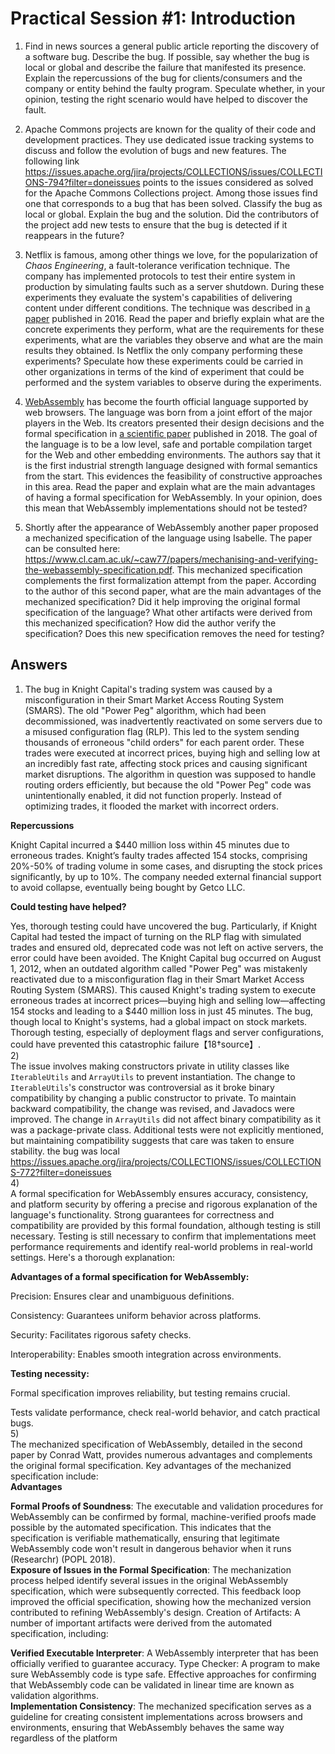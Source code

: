# Practical Session #1: Introduction

1. Find in news sources a general public article reporting the discovery of a software bug. Describe the bug. If possible, say whether the bug is local or global and describe the failure that manifested its presence. Explain the repercussions of the bug for clients/consumers and the company or entity behind the faulty program. Speculate whether, in your opinion, testing the right scenario would have helped to discover the fault.

2. Apache Commons projects are known for the quality of their code and development practices. They use dedicated issue tracking systems to discuss and follow the evolution of bugs and new features. The following link https://issues.apache.org/jira/projects/COLLECTIONS/issues/COLLECTIONS-794?filter=doneissues points to the issues considered as solved for the Apache Commons Collections project. Among those issues find one that corresponds to a bug that has been solved. Classify the bug as local or global. Explain the bug and the solution. Did the contributors of the project add new tests to ensure that the bug is detected if it reappears in the future?

3. Netflix is famous, among other things we love, for the popularization of *Chaos Engineering*, a fault-tolerance verification technique. The company has implemented protocols to test their entire system in production by simulating faults such as a server shutdown. During these experiments they evaluate the system's capabilities of delivering content under different conditions. The technique was described in [a paper](https://arxiv.org/ftp/arxiv/papers/1702/1702.05843.pdf) published in 2016. Read the paper and briefly explain what are the concrete experiments they perform, what are the requirements for these experiments, what are the variables they observe and what are the main results they obtained. Is Netflix the only company performing these experiments? Speculate how these experiments could be carried in other organizations in terms of the kind of experiment that could be performed and the system variables to observe during the experiments.

4. [WebAssembly](https://webassembly.org/) has become the fourth official language supported by web browsers. The language was born from a joint effort of the major players in the Web. Its creators presented their design decisions and the formal specification in [a scientific paper](https://people.mpi-sws.org/~rossberg/papers/Haas,%20Rossberg,%20Schuff,%20Titzer,%20Gohman,%20Wagner,%20Zakai,%20Bastien,%20Holman%20-%20Bringing%20the%20Web%20up%20to%20Speed%20with%20WebAssembly.pdf) published in 2018. The goal of the language is to be a low level, safe and portable compilation target for the Web and other embedding environments. The authors say that it is the first industrial strength language designed with formal semantics from the start. This evidences the feasibility of constructive approaches in this area. Read the paper and explain what are the main advantages of having a formal specification for WebAssembly. In your opinion, does this mean that WebAssembly implementations should not be tested? 

5.  Shortly after the appearance of WebAssembly another paper proposed a mechanized specification of the language using Isabelle. The paper can be consulted here: https://www.cl.cam.ac.uk/~caw77/papers/mechanising-and-verifying-the-webassembly-specification.pdf. This mechanized specification complements the first formalization attempt from the paper. According to the author of this second paper, what are the main advantages of the mechanized specification? Did it help improving the original formal specification of the language? What other artifacts were derived from this mechanized specification? How did the author verify the specification? Does this new specification removes the need for testing?

## Answers
1) The bug in Knight Capital's trading system was caused by a misconfiguration in their Smart Market Access Routing System (SMARS). The old "Power Peg" algorithm, which had been decommissioned, was inadvertently reactivated on some servers due to a misused configuration flag (RLP). This led to the system sending thousands of erroneous "child orders" for each parent order. These trades were executed at incorrect prices, buying high and selling low at an incredibly fast rate, affecting stock prices and causing significant market disruptions.
The algorithm in question was supposed to handle routing orders efficiently, but because the old "Power Peg" code was unintentionally enabled, it did not function properly. Instead of optimizing trades, it flooded the market with incorrect orders.

**Repercussions**

Knight Capital incurred a $440 million loss within 45 minutes due to erroneous trades.
Knight’s faulty trades affected 154 stocks, comprising 20%-50% of trading volume in some cases, and disrupting the stock prices significantly, by up to 10%.
The company needed external financial support to avoid collapse, eventually being bought by Getco LLC.

**Could testing have helped?**  

Yes, thorough testing could have uncovered the bug. Particularly, if Knight Capital had tested the impact of turning on the RLP flag with simulated trades and ensured old, deprecated code was not left on active servers, the error could have been avoided​.
The Knight Capital bug occurred on August 1, 2012, when an outdated algorithm called "Power Peg" was mistakenly reactivated due to a misconfiguration flag in their Smart Market Access Routing System (SMARS). This caused Knight's trading system to execute erroneous trades at incorrect prices—buying high and selling low—affecting 154 stocks and leading to a $440 million loss in just 45 minutes. The bug, though local to Knight's systems, had a global impact on stock markets. Thorough testing, especially of deployment flags and server configurations, could have prevented this catastrophic failure【18†source】.   
2)   
The issue involves making constructors private in utility classes like `IterableUtils` and `ArrayUtils` to prevent instantiation. The change to `IterableUtils`'s constructor was controversial as it broke binary compatibility by changing a public constructor to private. To maintain backward compatibility, the change was revised, and Javadocs were improved. The change in `ArrayUtils` did not affect binary compatibility as it was a package-private class. Additional tests were not explicitly mentioned, but maintaining compatibility suggests that care was taken to ensure stability. the bug was local 
https://issues.apache.org/jira/projects/COLLECTIONS/issues/COLLECTIONS-772?filter=doneissues   
4)   
A formal specification for WebAssembly ensures accuracy, consistency, and platform security by offering a precise and rigorous explanation of the language's functionality. Strong guarantees for correctness and compatibility are provided by this formal foundation, although testing is still necessary. Testing is still necessary to confirm that implementations meet performance requirements and identify real-world problems in real-world settings. Here's a thorough explanation:    

**Advantages of a formal specification for WebAssembly:**   

Precision: Ensures clear and unambiguous definitions.   

Consistency: Guarantees uniform behavior across platforms.   

Security: Facilitates rigorous safety checks.   

Interoperability: Enables smooth integration across environments.   

**Testing necessity:**

Formal specification improves reliability, but testing remains crucial.   

Tests validate performance, check real-world behavior, and catch practical bugs.   
5)   
The mechanized specification of WebAssembly, detailed in the second paper by Conrad Watt, provides numerous advantages and complements the original formal specification. Key advantages of the mechanized specification include:   
**Advantages**      

**Formal Proofs of Soundness**: The executable and validation procedures for WebAssembly can be confirmed by formal, machine-verified proofs made possible by the automated specification. This indicates that the specification is verifiable mathematically, ensuring that legitimate WebAssembly code won't result in dangerous behavior when it runs (Researchr) (POPL 2018).   
**Exposure of Issues in the Formal Specification**: The mechanization process helped identify several issues in the original WebAssembly specification, which were subsequently corrected. This feedback loop improved the official specification, showing how the mechanized version contributed to refining WebAssembly's design​.
Creation of Artifacts: A number of important artifacts were derived from the automated specification, including:

**Verified Executable Interpreter**: A WebAssembly interpreter that has been officially verified to guarantee accuracy.
     Type Checker: A program to make sure WebAssembly code is type safe.
    Effective approaches for confirming that WebAssembly code can be validated in linear time are known as validation algorithms.​   
**Implementation Consistency**: The mechanized specification serves as a guideline for creating consistent implementations across browsers and environments, ensuring that WebAssembly behaves the same way regardless of the platform
